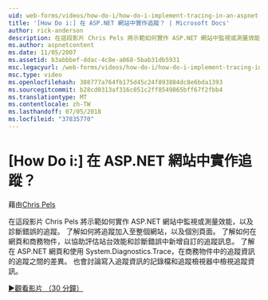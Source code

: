 ```yaml
---
uid: web-forms/videos/how-do-i/how-do-i-implement-tracing-in-an-aspnet-web-site
title: '[How Do i:] 在 ASP.NET 網站中實作追蹤？ | Microsoft Docs'
author: rick-anderson
description: 在這段影片 Chris Pels 將示範如何實作 ASP.NET 網站中監視或測量效能，以及診斷錯誤的追蹤。 了解如何...
ms.author: aspnetcontent
ms.date: 11/05/2007
ms.assetid: b3abbbef-ddac-4c8e-a068-5bab31db5931
msc.legacyurl: /web-forms/videos/how-do-i/how-do-i-implement-tracing-in-an-aspnet-web-site
msc.type: video
ms.openlocfilehash: 308777a764fb175d45c24f893884dc8e6bda1393
ms.sourcegitcommit: b28cd0313af316c051c2ff8549865bff67f2fbb4
ms.translationtype: MT
ms.contentlocale: zh-TW
ms.lasthandoff: 07/05/2018
ms.locfileid: "37835770"
---
```

<a name="how-do-i--implement-tracing-in-an-aspnet-web-site"></a>[How Do i:] 在 ASP.NET 網站中實作追蹤？
====================
藉由[Chris Pels](https://twitter.com/chrispels)

在這段影片 Chris Pels 將示範如何實作 ASP.NET 網站中監視或測量效能，以及診斷錯誤的追蹤。 了解如何將追蹤加入至整個網站，以及個別頁面。 了解如何在網頁和商務物件，以協助評估站台效能和診斷錯誤中新增自訂的追蹤訊息。 了解在 ASP.NET 網頁和使用 System.Diagnostics.Trace，在商務物件中的追蹤資訊的追蹤之間的差異。 也會討論寫入追蹤資訊的記錄檔和追蹤檢視器中檢視追蹤資訊。

[&#9654;觀看影片 （30 分鐘）](https://channel9.msdn.com/Blogs/ASP-NET-Site-Videos/how-do-i-implement-tracing-in-an-aspnet-web-site)
